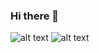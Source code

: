 ### Hi there 👋

![alt text][img2]
![alt text][img1]

[img1]: https://raw.githubusercontent.com/AwesomeCore1/friendly-octo-spork/2b131ec527a71692579cb03c776708589e17dd19/generated/languages.svg "Languages"
[img2]: https://raw.githubusercontent.com/AwesomeCore1/friendly-octo-spork/2b131ec527a71692579cb03c776708589e17dd19/generated/overview.svg "Overview"
